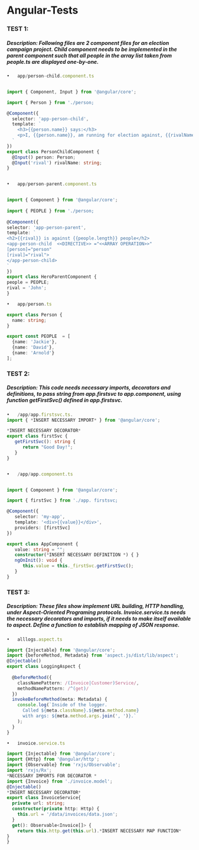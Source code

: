 # Angular-Tests


### TEST 1:

##### Description:  Following files are 2 component files for an election campaign project. Child component needs to be implemented in the parent component such that all people in the array list taken from people.ts are displayed one-by-one.





```typescript
•	app/person-child.component.ts


import { Component, Input } from '@angular/core';

import { Person } from './person;

@Component({
  selector: 'app-person-child',
  template: `
    <h3>{{person.name}} says:</h3>
    <p>I, {{person.name}}, am running for election against, {{rivalName}}.</p>
  `
})
export class PersonChildComponent {
  @Input() person: Person;
  @Input('rival') rivalName: string;
}

```




```typescript

•	app/person-parent.component.ts


import { Component } from '@angular/core';
 
import { PEOPLE } from './person;
 
@Component({
selector: 'app-person-parent',
template: `
<h2>{{rival}} is against {{people.length}} people</h2>
<app-person-child  <<DIRECTIVE>> ="<<ARRAY OPERATION>>"
[person]="person"
[rival]="rival">
</app-person-child>
`
})
export class HeroParentComponent {
people = PEOPLE;
rival = 'John';
}

•	app/person.ts

export class Person {
  name: string;
}

export const PEOPLE  = [
  {name: 'Jackie'},
  {name: 'David'},
  {name: 'Arnold'}
];
```


### TEST 2:

##### Description: This code needs necessary imports, decorators and definitions, to pass string from app.firstsvc to app.component, using function getFirstSvc() defined in app.firstsvc.

```typescript
•	/app/app.firstsvc.ts.
import { *INSERT NECESSARY IMPORT* } from '@angular/core'; 

*INSERT NECESSARY DECORATOR* 
export class firstSvc {  
   getFirstSvc(): string { 
      return "Good Day!"; 
   } 
}
```

```typescript

•	/app/app.component.ts


import { Component } from '@angular/core';  

import { firstSvc } from './app. firstsvc;  

@Component({ 
   selector: 'my-app', 
   template: '<div>{{value}}</div>', 
   providers: [firstSvc]  
}) 

export class AppComponent { 
   value: string = ""; 
   constructor(*INSERT NECESSARY DEFINITION *) { } 
   ngOnInit(): void { 
      this.value = this._firstSvc.getFirstSvc(); 
   }   
}
```

### TEST 3:

##### Description: These files show implement URL building, HTTP handling, under Aspect-Oriented Programing protocols. Invoice.service.ts needs the necessary decorators and imports, if it needs to make itself available to aspect. Define a function to establish mapping of JSON response.




```typescript
•	alllogs.aspect.ts

import {Injectable} from '@angular/core';
import {beforeMethod, Metadata} from 'aspect.js/dist/lib/aspect';
@Injectable()
export class LoggingAspect {
    
  @beforeMethod({
    classNamePattern: /(Invoice|Customer)Service/,
    methodNamePattern: /^(get)/
  })
  invokeBeforeMethod(meta: Metadata) {
    console.log(`Inside of the logger.
      Called ${meta.className}.${meta.method.name}
      with args: ${meta.method.args.join(', ')}.`
    );
  }
}
```







```typescript
•	invoice.service.ts

import {Injectable} from '@angular/core';
import {Http} from '@angular/http';
import {Observable} from 'rxjs/Observable';
import 'rxjs/Rx';
*NECESSARY IMPORTS FOR DECORATOR *
import {Invoice} from './invoice.model';
@Injectable()
*INSERT NECESSARY DECORATOR*
export class InvoiceService{
  private url: string;
  constructor(private http: Http) {
    this.url = '/data/invoices/data.json';
  }
  get(): Observable<Invoice[]> {
    return this.http.get(this.url).*INSERT NECESSARY MAP FUNCTION*
}
}
```
